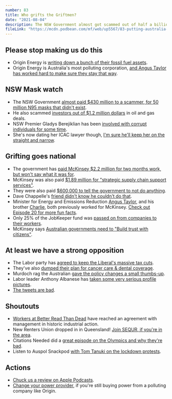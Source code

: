 ```yaml
---
number: 83
title: Who grifts the Griftmen?
date: "2021-08-04"
description: The NSW Government almost got scammed out of half a billion dollars, and who knows what McKinsey are up to? At least we have a strong opposition to keep things in check.
fileLink: "https://mcdn.podbean.com/mf/web/up5567/83-putting-australia-on-the-map.mp3"
---
```


## Please stop making us do this

- Origin Energy is [writing down a bunch of their fossil fuel assets](https://reneweconomy.com.au/origin-takes-massive-hit-on-coal-and-gas-generators-and-renewable-contracts/).
- Origin Energy is Australia's most polluting corporation, [and Angus Taylor has worked hard to make sure they stay that way](https://www.afr.com/policy/economy/angus-taylor-s-home-made-power-crisis-20210321-p57cq0).

## NSW Mask watch

- The NSW Government [almost paid $430 million to a scammer, for 50 million N95 masks that didn't exist](https://www.smh.com.au/business/banking-and-finance/us-man-pleads-guilty-over-430m-attempted-covid-fraud-on-nsw-20210730-p58ec1.html).
- He also scammed [investors out of $1.2 million dollars](https://www.chron.com/business/article/Houston-energy-exec-charged-with-bilking-15688344.php) in oil and gas deals.
- NSW Premier Gladys Berejiklian has been [involved with corrupt individuals for some time](https://7news.com.au/news/crime/berejiklian-referred-to-icac-again-c-2373805).
- She's now dating her ICAC lawyer though, [I'm sure he'll keep her on the straight and narrow](https://www.theguardian.com/australia-news/2021/jun/18/glad-and-her-boo-nsw-premier-dating-prominent-barrister-who-represented-her-at-icac).

## Grifting goes national

- The government has [paid McKinsey $2.2 million for two months work, but won't say what it was for](https://www.theguardian.com/australia-news/2021/jul/29/coalition-to-pay-consultants-mckinsey-22m-for-two-months-work-but-wont-reveal-nature-of-job).
- McKinsey was also paid [$1.89 million for "strategic supply chain support services"](https://www.innovationaus.com/another-2m-mckinsey-govt-vaccine-contract-kept-hidden/).
- They were also paid [$600,000 to tell the government to not do anything](https://pharmadispatch.com/news/exclusive-pm-intervened-to-get-action-on-vaccine-procurement).
- Dave Chappelle's [friend didn't know he couldn't do that](https://www.youtube.com/watch?v=4B93BoC9ylg).
- Minister for Energy and Emissions Reduction [Angus Taylor](https://www.theguardian.com/australia-news/2019/nov/30/the-angus-taylor-story-from-the-liberalsgolden-boy-to-a-man-on-the-edge), and his brother [Charlie](https://www.afr.com/politics/federal/ex-mckinsey-partner-and-minister-s-brother-the-new-liberal-treasurer-20200904-p55sio), both previously worked for McKinsey. [Check out Episode 20 for more fun facts](https://notgoodpod.com/020-taylor/).
- Only 25% of the JobKeeper fund was [passed on from companies to their workers](https://www.afr.com/politics/federal/the-real-reason-jobkeeper-isn-t-coming-back-20210730-p58ed6).
- McKinsey says [Australian governments need to "Build trust with citizens"](https://www.mckinsey.com/industries/public-and-social-sector/our-insights/collaboration-in-crisis-reflecting-on-australias-covid-19-response).

## At least we have a strong opposition

- The Labor party has [agreed to keep the Liberal's massive tax cuts](https://www.theguardian.com/australia-news/2021/jul/26/labor-agrees-to-keep-coalition-stage-three-tax-cuts-and-dump-negative-gearing-changes).
- They've also [dumped their plan for cancer care & dental coverage](https://www.smh.com.au/politics/federal/federal-labor-set-to-dump-multibillion-dollar-cancer-and-dental-pledges-20210727-p58den.html).
- Murdoch rag the Australian [gave the policy changes a small thumbs-up](https://twitter.com/GrogsGamut/status/1420235357690339331).
- Labor leader Anthony Albanese has [taken some very serious profile pictures](https://twitter.com/AlboMP/status/1420985827904000004).
- [The tweets are bad](https://twitter.com/AlboMP/status/1420916256480235522?s=20).

## Shoutouts

- [Workers at Better Read Than Dead](https://www.theguardian.com/culture/2021/jul/28/unprecedented-the-fight-for-sydney-independent-bookstore-better-read-than-dead) have reached an agreement with management in historic industrial action.
- New Renters Union dropped in in Queensland! [Join SEQUR, if you're in the area](https://sequr.homes).
- Citations Needed did a [great episode on the Olympics and why they're bad](https://citationsneeded.libsyn.com/live-interview-how-the-pandemic-games-expose-the-neoliberal-scam-of-global-sporting-events).
- Listen to Auspol Snackpod [with Tom Tanuki on the lockdown protests](https://auspolsnackpod.podbean.com/e/109-2-tom-2-tanuki/).

## Actions

- [Chuck us a review on Apple Podcasts](https://podcasts.apple.com/au/podcast/not-good-enough/id1495016430).
- [Change your power provider](https://www.energymadeeasy.gov.au), if you're still buying power from a polluting company like Origin.


